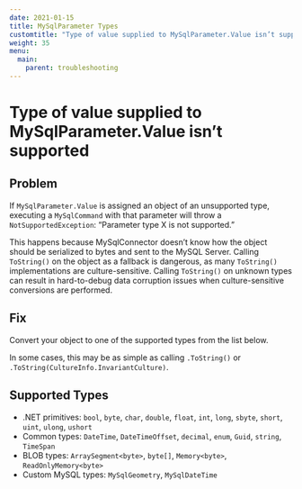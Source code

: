 ```yaml
---
date: 2021-01-15
title: MySqlParameter Types
customtitle: "Type of value supplied to MySqlParameter.Value isn’t supported"
weight: 35
menu:
  main:
    parent: troubleshooting
---
```


# Type of value supplied to MySqlParameter.Value isn’t supported

## Problem

If `MySqlParameter.Value` is assigned an object of an unsupported type, executing a `MySqlCommand`
with that parameter will throw a `NotSupportedException`: “Parameter type X is not supported.”

This happens because MySqlConnector doesn’t know how the object should be serialized to bytes and
sent to the MySQL Server. Calling `ToString()` on the object as a fallback is dangerous, as many `ToString()`
implementations are culture-sensitive. Calling `ToString()` on unknown types can result in hard-to-debug
data corruption issues when culture-sensitive conversions are performed.

## Fix

Convert your object to one of the supported types from the list below.

In some cases, this may be as simple as calling `.ToString()` or `.ToString(CultureInfo.InvariantCulture)`.

## Supported Types

* .NET primitives: `bool`, `byte`, `char`, `double`, `float`, `int`, `long`, `sbyte`, `short`, `uint`, `ulong`, `ushort`
* Common types: `DateTime`, `DateTimeOffset`, `decimal`, `enum`, `Guid`, `string`, `TimeSpan`
* BLOB types: `ArraySegment<byte>`, `byte[]`, `Memory<byte>`, `ReadOnlyMemory<byte>`
* Custom MySQL types: `MySqlGeometry`, `MySqlDateTime`
